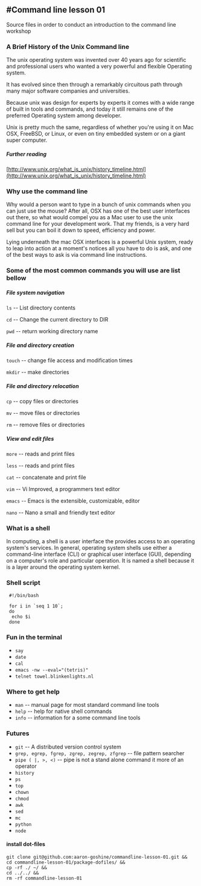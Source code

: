 #Command line lesson 01
---------------------------
Source files in order to conduct an introduction to the command line workshop


### A Brief History of the Unix Command line

The unix operating system was invented over 40 years ago for scientific and professional users who wanted a very powerful and flexible Operating system.

It has evolved since then through a remarkably circuitous path through many major software companies and universities.

Because unix was design for experts by experts it comes with a wide range of built in tools and commands, and today it still remains one of the preferred Operating system among developer.

Unix is pretty much the same, regardless of whether you're using it on Mac OSX, FreeBSD, or Linux, or even on tiny embedded system or on a giant super computer.

##### Further reading
[http://www.unix.org/what_is_unix/history_timeline.html](http://www.unix.org/what_is_unix/history_timeline.html)

### Why use the command line

Why would a person want to type in a bunch of unix commands when you can just use the mouse? After all, OSX has one of the best user interfaces out there, so what would compel you as a Mac user to use the unix command line for your development work.
That my friends, is a very hard sell but you can boil it down to speed, efficiency and power.

Lying underneath the mac OSX interfaces is a powerful Unix system, ready to leap into action at a moment's notices all you have to do is ask, and one of the best ways to ask is via command line instructions.
### Some of the most common commands you will use are list bellow

##### File system navigation

`ls` 	-- List directory contents

`cd`	-- Change the current directory to DIR

`pwd` 	-- return working directory name

##### File and directory creation
`touch`	-- change file access and modification times

`mkdir` -- make directories

##### File and directory relocation
`cp`	-- copy files or directories

`mv`	-- move files or directories

`rm`	-- remove files or directories

##### View and edit files
`more`	-- reads and print files

`less`	-- reads and print files

`cat`	-- concatenate and print file

`vim`	-- Vi Improved, a programmers text editor

`emacs` -- Emacs is the extensible, customizable, editor

`nano`	-- Nano a small and friendly text editor

### What is a shell

In computing, a shell is a user interface the provides access to an operating system's services.
In general, operating system shells use either a command-line interface (CLI) or graphical user interface (GUI), depending on a computer's role and particular operation.
It is named a shell because it is a layer around the operating system kernel.


### Shell script

```
 #!/bin/bash

 for i in `seq 1 10`;
 do
  echo $i
 done
```
### Fun in the terminal

* `say`
* `date`
* `cal`
* `emacs -nw --eval="(tetris)"`
* `telnet towel.blinkenlights.nl`


### Where to get help

* `man`	-- manual page for most standard command line tools
* `help`	-- help for native shell commands
* `info`	-- information for a some command line tools

### Futures

* `git` --  A distributed version control system
* `grep, egrep, fgrep, zgrep, zegrep, zfgrep` -- file pattern searcher
* `pipe ( |, >, <)` -- pipe is not a stand alone command it more of an operator
* `history`
* `ps`
* `top`
* `chown`
* `chmod`
* `awk`
* `sed`
* `mc`
* `python`
* `node`

#### install dot-files
```
git clone git@github.com:aaron-goshine/commandline-lesson-01.git &&
cd commandline-lesson-01/package-dofiles/ &&
cp -rf ./ ~/ &&
cd ../../ &&
rm -rf commandline-lesson-01
```
